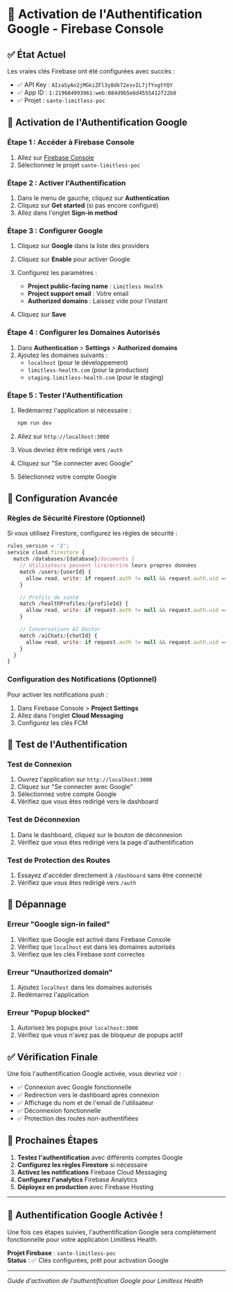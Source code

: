 # 🔐 Activation de l'Authentification Google - Firebase Console

## ✅ État Actuel

Les vraies clés Firebase ont été configurées avec succès :

- ✅ API Key : `AIzaSyAo2jMGkiZFl3y8dk72esvIL7jfYxgtYQY`
- ✅ App ID : `1:219684993961:web:084d9b5e6d4555412f22b8`
- ✅ Projet : `sante-limitless-poc`

## 🚀 Activation de l'Authentification Google

### Étape 1 : Accéder à Firebase Console

1. Allez sur [Firebase Console](https://console.firebase.google.com/)
2. Sélectionnez le projet `sante-limitless-poc`

### Étape 2 : Activer l'Authentification

1. Dans le menu de gauche, cliquez sur **Authentication**
2. Cliquez sur **Get started** (si pas encore configuré)
3. Allez dans l'onglet **Sign-in method**

### Étape 3 : Configurer Google

1. Cliquez sur **Google** dans la liste des providers
2. Cliquez sur **Enable** pour activer Google
3. Configurez les paramètres :
   - **Project public-facing name** : `Limitless Health`
   - **Project support email** : Votre email
   - **Authorized domains** : Laissez vide pour l'instant

4. Cliquez sur **Save**

### Étape 4 : Configurer les Domaines Autorisés

1. Dans **Authentication** > **Settings** > **Authorized domains**
2. Ajoutez les domaines suivants :
   - `localhost` (pour le développement)
   - `limitless-health.com` (pour la production)
   - `staging.limitless-health.com` (pour le staging)

### Étape 5 : Tester l'Authentification

1. Redémarrez l'application si nécessaire :

   ```bash
   npm run dev
   ```

2. Allez sur `http://localhost:3000`
3. Vous devriez être redirigé vers `/auth`
4. Cliquez sur "Se connecter avec Google"
5. Sélectionnez votre compte Google

## 🔧 Configuration Avancée

### Règles de Sécurité Firestore (Optionnel)

Si vous utilisez Firestore, configurez les règles de sécurité :

```javascript
rules_version = '2';
service cloud.firestore {
  match /databases/{database}/documents {
    // Utilisateurs peuvent lire/écrire leurs propres données
    match /users/{userId} {
      allow read, write: if request.auth != null && request.auth.uid == userId;
    }

    // Profils de santé
    match /healthProfiles/{profileId} {
      allow read, write: if request.auth != null && request.auth.uid == profileId;
    }

    // Conversations AI Doctor
    match /aiChats/{chatId} {
      allow read, write: if request.auth != null && request.auth.uid == resource.data.userId;
    }
  }
}
```

### Configuration des Notifications (Optionnel)

Pour activer les notifications push :

1. Dans Firebase Console > **Project Settings**
2. Allez dans l'onglet **Cloud Messaging**
3. Configurez les clés FCM

## 🧪 Test de l'Authentification

### Test de Connexion

1. Ouvrez l'application sur `http://localhost:3000`
2. Cliquez sur "Se connecter avec Google"
3. Sélectionnez votre compte Google
4. Vérifiez que vous êtes redirigé vers le dashboard

### Test de Déconnexion

1. Dans le dashboard, cliquez sur le bouton de déconnexion
2. Vérifiez que vous êtes redirigé vers la page d'authentification

### Test de Protection des Routes

1. Essayez d'accéder directement à `/dashboard` sans être connecté
2. Vérifiez que vous êtes redirigé vers `/auth`

## 🚨 Dépannage

### Erreur "Google sign-in failed"

1. Vérifiez que Google est activé dans Firebase Console
2. Vérifiez que `localhost` est dans les domaines autorisés
3. Vérifiez que les clés Firebase sont correctes

### Erreur "Unauthorized domain"

1. Ajoutez `localhost` dans les domaines autorisés
2. Redémarrez l'application

### Erreur "Popup blocked"

1. Autorisez les popups pour `localhost:3000`
2. Vérifiez que vous n'avez pas de bloqueur de popups actif

## ✅ Vérification Finale

Une fois l'authentification Google activée, vous devriez voir :

- ✅ Connexion avec Google fonctionnelle
- ✅ Redirection vers le dashboard après connexion
- ✅ Affichage du nom et de l'email de l'utilisateur
- ✅ Déconnexion fonctionnelle
- ✅ Protection des routes non-authentifiées

## 🎯 Prochaines Étapes

1. **Testez l'authentification** avec différents comptes Google
2. **Configurez les règles Firestore** si nécessaire
3. **Activez les notifications** Firebase Cloud Messaging
4. **Configurez l'analytics** Firebase Analytics
5. **Déployez en production** avec Firebase Hosting

---

## 🎉 Authentification Google Activée !

Une fois ces étapes suivies, l'authentification Google sera complètement fonctionnelle pour votre application Limitless Health.

**Projet Firebase** : `sante-limitless-poc`  
**Status** : ✅ Clés configurées, prêt pour activation Google

---

_Guide d'activation de l'authentification Google pour Limitless Health_
